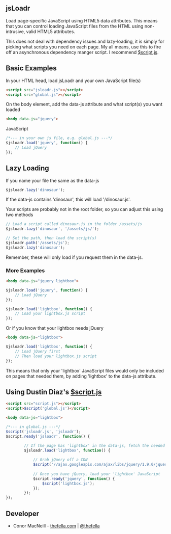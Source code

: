 ## jsLoadr
Load page-specific JavaScript using HTML5 data attributes. This means that you can control loading JavaScript files from the HTML using non-intrusive, valid HTML5 attributes.

This does not deal with dependency issues and lazy-loading, it is simply for picking what scripts you need on each page. My all means, use this to fire off an asynchronous dependency manger script. I recommend [$script.js](https://github.com/ded/script.js).


## Basic Examples

In your HTML head, load jsLoadr and your own JavaScript file(s)
``` html
<script src="jsloadr.js"></script>
<script src="global.js"></script>
```

On the body element, add the data-js attribute and what script(s) you want loaded
``` html
<body data-js="jquery">
```

JavaScript
``` js
/*--- in your own js file, e.g. global.js ---*/
$jsloadr.load('jquery', function() {
	// Load jQuery
});
```


## Lazy Loading
If you name your file the same as the data-js
``` js
$jsloadr.lazy('dinosaur');
```
If the data-js contains 'dinosaur', this will load '/dinosaur.js'.

Your scripts are probably not in the root folder, so you can adjust this using two methods
``` js
// Load a script called dinosaur.js in the folder /assets/js
$jsloadr.lazy('dinosaur', '/assets/js/');

// Set the path, then load the script(s)
$jsloadr.path('/assets/js');
$jsloadr.lazy('dinosaur');
```
Remember, these will only load if you request them in the data-js.




### More Examples
``` html
<body data-js="jquery lightbox">
```

``` js
$jsloadr.load('jquery', function() {
	// Load jQuery
});

$jsloadr.load('lightbox', function() {
	// Load your lightbox.js script
});
```


Or if you know that your lightbox needs jQuery
``` html
<body data-js="lightbox">
```

``` js
$jsloadr.load('lightbox', function() {
	// Load jQuery first
	// Then load your lightbox.js script
});
```

This means that only your 'lightbox' JavaScript files would only be included on pages that needed them, by adding 'lightbox' to the data-js attribute.


## Using Dustin Diaz's [$script.js](https://github.com/ded/script.js)
``` html
<script src="script.js"></script>
<script>$script('global.js')</script>
```

``` html
<body data-js="lightbox">
```

``` js
/*--- in global.js ---*/
$script('jsloadr.js', 'jsloadr');
$script.ready('jsloadr', function() {

		// If the page has 'lightbox' in the data-js, fetch the needed files, otherwise do nothing
		$jsloadr.load('lightbox', function() {
		
			// Grab jQuery off a CDN
			$script('//ajax.googleapis.com/ajax/libs/jquery/1.9.0/jquery.min.js', 'jquery');
			
			// Once you have jQuery, load your 'lightbox' JavaScript
			$script.ready('jquery', function() {
				$script('lightbox.js');
			});
		});
});
```


## Developer
* Conor MacNeill -  [thefella.com](http://thefella.com) | [@thefella](http://twitter.com/thefella)
	


	